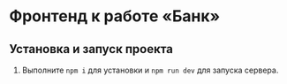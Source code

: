 # Фронтенд к работе «Банк»

## Установка и запуск проекта
1. Выполните `npm i` для установки и `npm run dev` для запуска сервера.  
